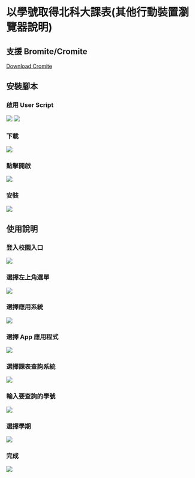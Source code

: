 #  以學號取得北科大課表(其他行動裝置瀏覽器說明)
## 支援 Bromite/Cromite
[Download Cromite](https://github.com/uazo/cromite/releases)
## 安裝腳本
### 啟用 User Script
![](assets/s16.png)
![](assets/s17.png)

### 下載
[![](https://img.shields.io/static/v1?style=for-the-badge&message=Download&color=00485B&logo=Tampermonkey&logoColor=FFFFFF&label=)](https://codeberg.org/proton-penguin/NTUT-get-curriculum-by-id/raw/branch/main/getCurriculum.user.js)

### 點擊開啟
![](assets/s11.png)

### 安裝
![](assets/s18.png)

## 使用說明

### 登入校園入口
![](assets/s1.png)

### 選擇左上角選單
![](assets/s2.png)

### 選擇應用系統
![](assets/s3.png)

### 選擇 App 應用程式
![](assets/s4.png)

### 選擇課表查詢系統
![](assets/s5.png)

### 輸入要查詢的學號
![](assets/s6.png)

### 選擇學期
![](assets/s7.png)

### 完成
![](assets/s10.png)
